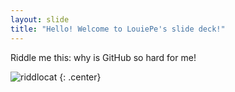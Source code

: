 ```yaml
---
layout: slide
title: "Hello! Welcome to LouiePe's slide deck!"
---
```


Riddle me this: why is GitHub so hard for me!

![riddlocat](https://octodex.github.com/images/riddlocat.png)
{: .center}
